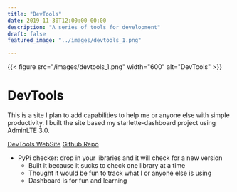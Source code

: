 ```yaml
---
title: "DevTools"
date: 2019-11-30T12:00:00-00:00
description: "A series of tools for development"
draft: false
featured_image: "../images/devtools_1.png"

---
```

{{< figure src="/images/devtools_1.png" width="600" alt="DevTools" >}}

# DevTools

This is a site I plan to add capabilities to help me or anyone else with simple productivity. I built the site based my starlette-dashboard project using AdminLTE 3.0.

[DevTools WebSite](https://devtools.devsetgo.com)
[Github Repo](https://github.com/devsetgo/devtools)

- PyPi checker: drop in your libraries and it will check for a new version
    - Built it because it sucks to check one library at a time
    - Thought it would be fun to track what I or anyone else is using
    - Dashboard is for fun and learning
